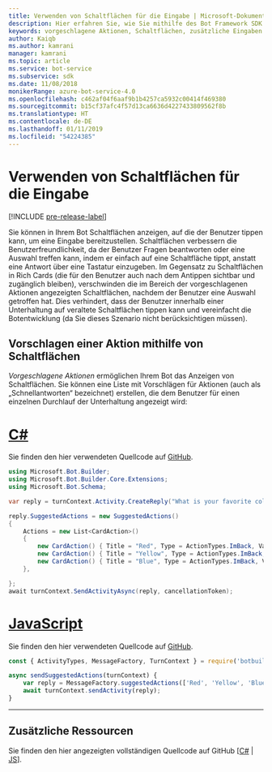 ```yaml
---
title: Verwenden von Schaltflächen für die Eingabe | Microsoft-Dokumentation
description: Hier erfahren Sie, wie Sie mithilfe des Bot Framework SDK für JavaScript vorgeschlagene Aktionen in Nachrichten senden können.
keywords: vorgeschlagene Aktionen, Schaltflächen, zusätzliche Eingaben
author: Kaiqb
ms.author: kamrani
manager: kamrani
ms.topic: article
ms.service: bot-service
ms.subservice: sdk
ms.date: 11/08/2018
monikerRange: azure-bot-service-4.0
ms.openlocfilehash: c462af04f6aaf9b1b4257ca5932c00414f469380
ms.sourcegitcommit: b15cf37afc4f57d13ca6636d4227433809562f8b
ms.translationtype: HT
ms.contentlocale: de-DE
ms.lasthandoff: 01/11/2019
ms.locfileid: "54224385"
---
```

# <a name="use-button-for-input"></a>Verwenden von Schaltflächen für die Eingabe

[!INCLUDE [pre-release-label](../includes/pre-release-label.md)]

Sie können in Ihrem Bot Schaltflächen anzeigen, auf die der Benutzer tippen kann, um eine Eingabe bereitzustellen. Schaltflächen verbessern die Benutzerfreundlichkeit, da der Benutzer Fragen beantworten oder eine Auswahl treffen kann, indem er einfach auf eine Schaltfläche tippt, anstatt eine Antwort über eine Tastatur einzugeben. Im Gegensatz zu Schaltflächen in Rich Cards (die für den Benutzer auch nach dem Antippen sichtbar und zugänglich bleiben), verschwinden die im Bereich der vorgeschlagenen Aktionen angezeigten Schaltflächen, nachdem der Benutzer eine Auswahl getroffen hat. Dies verhindert, dass der Benutzer innerhalb einer Unterhaltung auf veraltete Schaltflächen tippen kann und vereinfacht die Botentwicklung (da Sie dieses Szenario nicht berücksichtigen müssen). 

## <a name="suggest-action-using-button"></a>Vorschlagen einer Aktion mithilfe von Schaltflächen

*Vorgeschlagene Aktionen* ermöglichen Ihrem Bot das Anzeigen von Schaltflächen. Sie können eine Liste mit Vorschlägen für Aktionen (auch als „Schnellantworten“ bezeichnet) erstellen, die dem Benutzer für einen einzelnen Durchlauf der Unterhaltung angezeigt wird: 

# <a name="ctabcsharp"></a>[C#](#tab/csharp)

Sie finden den hier verwendeten Quellcode auf [GitHub](https://aka.ms/SuggestedActionsCSharp).

```csharp
using Microsoft.Bot.Builder;
using Microsoft.Bot.Builder.Core.Extensions;
using Microsoft.Bot.Schema;

var reply = turnContext.Activity.CreateReply("What is your favorite color?");

reply.SuggestedActions = new SuggestedActions()
{
    Actions = new List<CardAction>()
    {
        new CardAction() { Title = "Red", Type = ActionTypes.ImBack, Value = "Red" },
        new CardAction() { Title = "Yellow", Type = ActionTypes.ImBack, Value = "Yellow" },
        new CardAction() { Title = "Blue", Type = ActionTypes.ImBack, Value = "Blue" },
    },

};
await turnContext.SendActivityAsync(reply, cancellationToken);
```

# <a name="javascripttabjavascript"></a>[JavaScript](#tab/javascript)
Sie finden den hier verwendeten Quellcode auf [GitHub](https://aka.ms/SuggestActionsJS).

```javascript
const { ActivityTypes, MessageFactory, TurnContext } = require('botbuilder');

async sendSuggestedActions(turnContext) {
    var reply = MessageFactory.suggestedActions(['Red', 'Yellow', 'Blue'], 'What is the best color?');
    await turnContext.sendActivity(reply);
}
```

---

## <a name="additional-resources"></a>Zusätzliche Ressourcen

Sie finden den hier angezeigten vollständigen Quellcode auf GitHub [[C#](https://aka.ms/SuggestedActionsCSharp) | [JS](https://aka.ms/SuggestActionsJS)].

